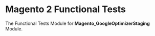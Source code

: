 # Magento 2 Functional Tests

The Functional Tests Module for **Magento_GoogleOptimizerStaging** Module.
